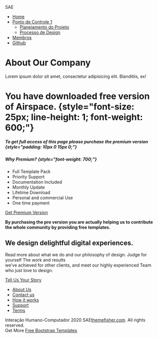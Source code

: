 SAE

[](index.html)

-   [Home](index.html)
-   [Ponto de Controle 1](#)
    -   [Planejamento do Projeto](planejamento.html)
    -   [Processo de Design](pdesigne.html)
-   [Membros](contact.html)
-   [Github](https://github.com/Interacao-Humano-Computador/2020.1-SAE)

About Our Company
=================

Lorem ipsum dolor sit amet, consectetur adipisicing elit. Blanditiis,
ex!

You have downloaded free version of Airspace. {style="font-size: 25px; line-height: 1; font-weight: 600;"}
=============================================

##### To get full access of this page please purchase the premium version {style="padding: 10px 0 15px 0;"}

##### Why Premium? {style="font-weight: 700;"}

-   Full Template Pack
-   Priority Support
-   Documentation Included
-   Monthly Update
-   Lifetime Download
-   Personal and commercial Use
-   One time payment

[Get Premium Version](http://bit.ly/small-apps)

**By purchasing the pro version you are actually helping us to
contribute the whole community by providing free templates.**

We design delightful digital experiences.
-----------------------------------------

Read more about what we do and our philosophy of design. Judge for
yourself The work and results \
 we’ve achieved for other clients, and meet our highly experienced Team
who just love to design.

[Tell Us Your Story](#)

-   [About Us](#)
-   [Contact us](#)
-   [How it works](#)
-   [Support](#)
-   [Terms](#)

Interação Humano-Computador 2020
SAE[themefisher.com](http://www.themefisher.com). All rights reserved. \
 Get More [Free Bootstrap
Templates](https://themefisher.com/free-bootstrap-templates/)
